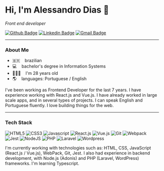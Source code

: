 # Hi, I'm Alessandro Dias 👋
*Front end developer*

[![Github Badge](https://img.shields.io/badge/-Github-000?style=flat&logo=Github&logoColor=white&link=https://github.com/alessandrodias/alessandrodias)](https://github.com/alessandrodias/alessandrodias)
[![Linkedin Badge](https://img.shields.io/badge/-LinkedIn-blue?style=flat&logo=Linkedin&logoColor=white&link=https://www.linkedin.com/in/dias-ale/)](https://www.linkedin.com/in/dias-ale/)
[![Gmail Badge](https://img.shields.io/badge/-Gmail-c14438?style=flat&logo=Gmail&logoColor=white&link=mailto:ale.bruno.dias@gmail.com)](mailto:ale.bruno.dias@gmail.com)

---

### About Me 
- 🇧🇷 &nbsp;&nbsp; brazilian
- 💻 &nbsp;&nbsp; bachelor's degree in Information Systems
- 🙍🏻‍♂️ &nbsp;&nbsp; I'm 28 years old
- 🌎 &nbsp;&nbsp; languages: Portuguese / English

I've been working as Frontend Developer for the last 7 years. I have experience working with React.js and Vue.js. I have already worked in large scale apps, and in several types of projects. I can speak English and Portuguese fluently. I love building things for the web.

---

### Tech Stack

![HTML5](https://img.shields.io/badge/-HTML5-E34F26?style=flat&logo=html5&logoColor=white)
![CSS3](https://img.shields.io/badge/-CSS3-1572B6?style=flat&logo=css3)
![Javascript](https://img.shields.io/badge/-JavaScript-EDD222?style=flat&logo=javascript&logoColor=white)
![React.js](https://img.shields.io/badge/-ReactJS-51CBF2?style=flat&logo=react&logoColor=white)
![Vue.js](https://img.shields.io/badge/-VueJS-41B883?style=flat&logo=vue.js&logoColor=white)
![Git](https://img.shields.io/badge/-Git-F05032?style=flat&logo=git&logoColor=white)
![Webpack](https://img.shields.io/badge/-Webpack-1C78C0?style=flat&logo=webpack&logoColor=white)
![Jest](https://img.shields.io/badge/-Jest-f00?style=flat&logo=jest&logoColor=white)
![NodeJS](http://img.shields.io/badge/-NodeJS-6EBF20?style=flat&logo=node.js&logoColor=white)
![PHP](https://img.shields.io/badge/-PHP-8993BE?style=flat&logo=php&logoColor=white)
![Laravel](https://img.shields.io/badge/-Laravel-FB503B?style=flat&logo=laravel&logoColor=black)
![Wordpress](https://img.shields.io/badge/-Wordpress-21759B?style=flat&logo=wordpress&logoColor=white)

I'm currently working with technologies such as: HTML, CSS, JavaScript (React.js / Vue.js), WebPack, Git, Jest. I also had experience in backend development, with Node.js (Adonis) and PHP (Laravel, WordPress) frameworks. I'm learning Typescript.
